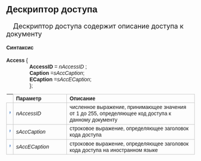 ﻿<!DOCTYPE html PUBLIC "-//W3C//DTD XHTML 1.0 Transitional//EN" "http://www.w3.org/TR/xhtml1/DTD/xhtml1-transitional.dtd">
<html xmlns="http://www.w3.org/1999/xhtml">

<head>
<meta http-equiv="Content-Language" content="ru" />
<meta http-equiv="Content-Type" content="text/html; charset=utf-8" />
<title>Дескриптор доступа&nbsp;&nbsp;&nbsp;&nbsp;&nbsp;&nbsp; Дескрип</title>
<style type="text/css">
.style1 {
	font-size: medium;
}
.style2 {
	font-size: x-large;
}
.style3 {
	font-size: large;
}
.style4 {
	border: 1px solid #C5C5C5;
}
.style5 {
	font-weight: bold;
	border: 1px solid #C5C5C5;
}
.style6 {
	border-color: #C5C5C5;
	border-width: 0;
}
.style7 {
	font-weight: bold;
	border: 0 solid #C5C5C5;
}
</style>
</head>

<body>

<font face="Arial"><span lang="ru" class="style2"><strong>
<a name="Access">Дескриптор доступа</a></strong></span></font><br />
&nbsp;<span lang="ru" class="style1"><br />
&nbsp;&nbsp;&nbsp; </span>
<span lang="ru" class="style3">Дескриптор доступа содержит описание доступа 
к документу</span><span lang="ru" class="style1"><br />
</span>
&nbsp;<font face="Arial"><strong><br />
Синтаксис<br />
<br />
Access</strong> {<strong><br />
&nbsp;&nbsp;&nbsp;&nbsp;&nbsp;&nbsp;&nbsp;&nbsp;&nbsp;&nbsp;&nbsp;&nbsp;&nbsp;&nbsp;&nbsp; AccessID </strong>=<em> nAccessID</em>
;<br />
&nbsp;&nbsp;&nbsp;&nbsp;&nbsp;&nbsp;&nbsp;&nbsp;&nbsp;&nbsp;&nbsp;&nbsp;&nbsp;&nbsp;&nbsp; <strong>Caption</strong> =<em>sAccCaption</em>;<br />
&nbsp;&nbsp;&nbsp;&nbsp;&nbsp;&nbsp;&nbsp;&nbsp;&nbsp;&nbsp;&nbsp;&nbsp;&nbsp;&nbsp;&nbsp; <strong>ECaption</strong>
=<em>sAccECaption</em>;<br />
&nbsp;&nbsp;&nbsp;&nbsp;&nbsp;&nbsp;&nbsp;&nbsp;&nbsp;&nbsp;&nbsp;&nbsp;&nbsp;&nbsp;&nbsp; };<br />
</font>

<table cellPadding="5" cols="2" frame="below" rules="rows" class="style6">
<TBODY>
  <tr vAlign="top">
    <td class="style7">&nbsp;</td>
    <td class="style5" style="width: 29%"><font face="Arial">Параметр</font></td>
    <td class="style4" width="71%"><font face="Arial"><strong>Описание</strong></font></td>
  </tr>
  <tr>
    <td class="style4">
	<img src="../../IMAGES/pubfield.gif" width="16" height="16" /></td>
    <td class="style4" style="width: 29%"><em><font face="Arial">nAccessID</font></em></td>
    <td width="71%" class="style4"><font face="Arial">численное выражение,
    принимающее значения от 1 до 255, определяющее код
    доступа к данному документу </font></td>
  </tr>
  <tr>
    <td class="style4">
	<img src="../../IMAGES/pubfield.gif" width="16" height="16" /></td>
    <td class="style4" style="width: 29%"><em><font face="Arial">sAccCaption</font></em></td>
    <td width="71%" class="style4"><font face="Arial">строковое выражение,
    определяющее заголовок кода доступа</font></td>
  </tr>
  <tr>
    <td class="style4">
	<img src="../../IMAGES/pubfield.gif" width="16" height="16" /></td>
    <td class="style4" style="width: 29%"><em><font face="Arial">sAccECaption</font></em></td>
    <td width="71%" class="style4"><font face="Arial">строковое выражение,
    определяющее заголовок кода доступа на
    иностранном языке</font></td>
  </tr>
</TBODY>
</table>

</body>

</html>
